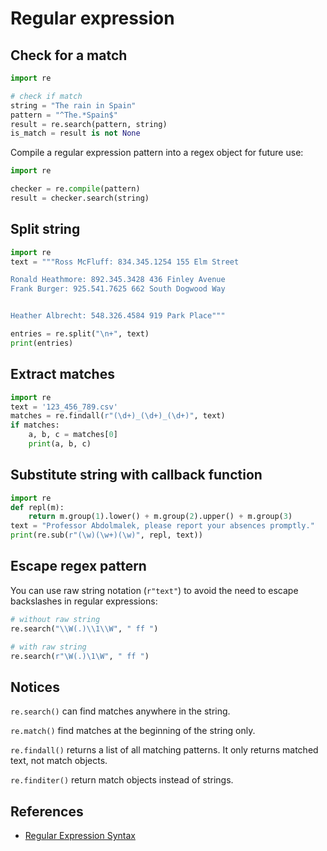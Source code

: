 # Regular expression

## Check for a match

```py
import re

# check if match
string = "The rain in Spain"
pattern = "^The.*Spain$"
result = re.search(pattern, string)
is_match = result is not None
```

Compile a regular expression pattern into a regex object for future use:
```py
import re

checker = re.compile(pattern)
result = checker.search(string)
```

## Split string

```py
import re
text = """Ross McFluff: 834.345.1254 155 Elm Street

Ronald Heathmore: 892.345.3428 436 Finley Avenue
Frank Burger: 925.541.7625 662 South Dogwood Way


Heather Albrecht: 548.326.4584 919 Park Place"""

entries = re.split("\n+", text)
print(entries)
```

## Extract matches
```py
import re
text = '123_456_789.csv'
matches = re.findall(r"(\d+)_(\d+)_(\d+)", text)
if matches:
    a, b, c = matches[0]
    print(a, b, c)
```

## Substitute string with callback function

```py
import re
def repl(m):
    return m.group(1).lower() + m.group(2).upper() + m.group(3)
text = "Professor Abdolmalek, please report your absences promptly."
print(re.sub(r"(\w)(\w+)(\w)", repl, text))
```

## Escape regex pattern

You can use raw string notation (`r"text"`) to avoid the need to escape backslashes in regular expressions:
```py
# without raw string
re.search("\\W(.)\\1\\W", " ff ")

# with raw string
re.search(r"\W(.)\1\W", " ff ")
```


## Notices

`re.search()` can find matches anywhere in the string.

`re.match()` find matches at the beginning of the string only.

`re.findall()` returns a list of all matching patterns. It only returns matched text, not match objects. 

`re.finditer()` return match objects instead of strings.


## References

- [Regular Expression Syntax](https://docs.python.org/3/library/re.html#regular-expression-syntax)
